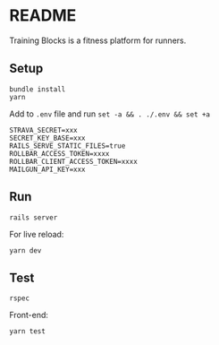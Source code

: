 # README

Training Blocks is a fitness platform for runners.

## Setup

```
bundle install
yarn
```

Add to `.env` file and run `set -a && . ./.env && set +a`
```
STRAVA_SECRET=xxx
SECRET_KEY_BASE=xxx
RAILS_SERVE_STATIC_FILES=true
ROLLBAR_ACCESS_TOKEN=xxxx
ROLLBAR_CLIENT_ACCESS_TOKEN=xxxx
MAILGUN_API_KEY=xxx
```

## Run

```
rails server
```

For live reload:
```
yarn dev
```

## Test

```
rspec
```

Front-end:
```
yarn test
```
